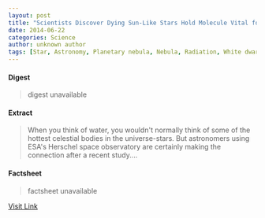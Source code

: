 ```yaml
---
layout: post
title: "Scientists Discover Dying Sun-Like Stars Hold Molecule Vital for Creating Water"
date: 2014-06-22
categories: Science
author: unknown author
tags: [Star, Astronomy, Planetary nebula, Nebula, Radiation, White dwarf, Sun, Interstellar medium, Physical universe, Physical sciences, Nature, Outer space, Astronomical objects, Applied and interdisciplinary physics, Stars, Stellar astronomy, Chemistry]
---
```



#### Digest
>digest unavailable

#### Extract
>When you think of water, you wouldn't normally think of some of the hottest celestial bodies in the universe-stars. But astronomers using ESA's Herschel space observatory are certainly making the connection after a recent study....

#### Factsheet
>factsheet unavailable

[Visit Link](http://www.scienceworldreport.com/articles/15518/20140619/scientists-discover-dying-sun-stars-hold-molecule-vital-creating-water.htm)


